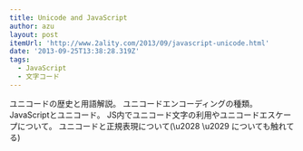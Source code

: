 ```yaml
---
title: Unicode and JavaScript
author: azu
layout: post
itemUrl: 'http://www.2ality.com/2013/09/javascript-unicode.html'
date: '2013-09-25T13:38:28.319Z'
tags:
  - JavaScript
  - 文字コード
---
```

ユニコードの歴史と用語解説。
ユニコードエンコーディングの種類。JavaScriptとユニコード。
JS内でユニコード文字の利用やユニコードエスケープについて。
ユニコードと正規表現について(\u2028 \u2029 についても触れてる)

